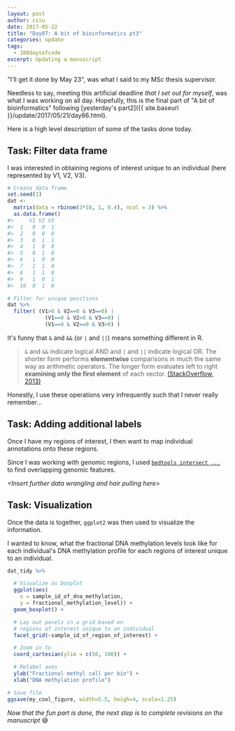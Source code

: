 ```yaml
---
layout: post
author: csiu
date: 2017-05-22
title: "Day87: A bit of bioinformatics pt3"
categories: update
tags:
  - 100daysofcode
excerpt: Updating a manuscript
---
```


"I'll get it done by May 23", was what I said to my MSc thesis supervisor.

Needless to say, meeting this artificial deadline *that I set out for myself*, was what I was working on all day. Hopefully, this is the final part of "A bit of bioinformatics" following [yesterday's part2]({{ site.baseurl }}/update/2017/05/21/day86.html).

Here is a high level description of some of the tasks done today.

## Task: Filter data frame

I was interested in obtaining regions of interest unique to an individual (here represented by V1, V2, V3).

```r
# Create data frame
set.seed(1)
dat <-
  matrix(data = rbinom(3*10, 1, 0.4), ncol = 3) %>%
  as.data.frame()
#>     V1 V2 V3
#>  1   0  0  1
#>  2   0  0  0
#>  3   0  1  1
#>  4   1  0  0
#>  5   0  1  0
#>  6   1  0  0
#>  7   1  1  0
#>  8   1  1  0
#>  9   1  0  1
#>  10  0  1  0

# Filter for unique positions
dat %>%
  filter( (V1>0 & V2==0 & V3==0) |
            (V1==0 & V2>0 & V3==0) |
            (V1==0 & V2==0 & V3>0) )
```

It's funny that `&` and `&&` (or `|` and `||`) means something different in R.

> `&` and `&&` indicate logical AND and `|` and `||` indicate logical OR. The shorter form performs **elementwise** comparisons in much the same way as arithmetic operators. The longer form evaluates left to right **examining only the first element** of each vector. [(StackOverflow, 2013)](https://stackoverflow.com/questions/16027840/whats-the-differences-between-and-and-in-r)

Honestly, I use these operations very infrequently such that I never really remember...

## Task: Adding additional labels

Once I have my regions of interest, I then want to map individual annotations onto these regions.

Since I was working with genomic regions, I used [`bedtools intersect ...`](http://bedtools.readthedocs.io/en/latest/content/tools/intersect.html) to find overlapping genomic features.

*&lt;Insert further data wrangling and hair pulling here&gt;*

## Task: Visualization

Once the data is together, `ggplot2` was then used to visualize the information.

I wanted to know, what the fractional DNA methylation levels look like for each individual's DNA methylation profile for each regions of interest unique to an individual.

```r
dat_tidy %>%

  # Visualize as boxplot
  ggplot(aes(
    x = sample_id_of_dna_methylation,
    y = fractional_methylation_level)) +
  geom_boxplot() +

  # Lay out panels in a grid based on
  # regions of interest unique to an individual
  facet_grid(~sample_id_of_region_of_interest) +

  # Zoom in to
  coord_cartesian(ylim = c(50, 100)) +

  # Relabel axes
  ylab("Fractional methyl call per bin") +
  xlab("DNA methylation profile")

# Save file
ggsave(my_cool_figure, width=5.5, heigh=4, scale=1.25)
```

*Now that the fun part is done, the next step is to complete revisions on the manuscript* 😅
